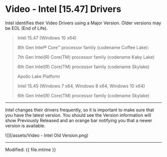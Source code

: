 # Video - Intel \[15.47\] Drivers

Intel identifies their Video Drivers using a Major Version.  Older versions may be EOL \(End of Life\).  







> Intel 15.47 \(Windows 10 x64\)
>
> 	8th Gen Intel® Core™ processor family \(codename Coffee Lake\):
>
> 	7th Gen Intel\(R\) Core\(TM\) processor family \(codename Kaby Lake\)
>
> 	6th Gen Intel\(R\) Core\(TM\) processor family \(codename Skylake\)
>
> 	Apollo Lake Platform
>
>
>
> Intel 15.45 \(Windows 7 x64, Windows 8 x64, Windows 10 x64\)
>
> 	6th Gen Intel\(R\) Core\(TM\) processor family \(codename Skylake\)













---

Intel changes their drivers frequently, so it is important to make sure that you have the latest version.  You should see the Version information will show Previously Released and an orange bar notifying you that a newer version is available.

![](/assets/Video - Intel Old Version.png)


---

Modified: {{ file.mtime }}